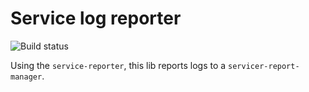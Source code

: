 # Service log reporter

![Build status](https://api.travis-ci.org/enyo/service-log-reporter.png)

Using the `service-reporter`, this lib reports logs to a `servicer-report-manager`.
